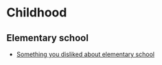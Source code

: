 # Childhood

## Elementary school 
- [Something you disliked about elementary school](_posts/dislike-elementary-school.md)


